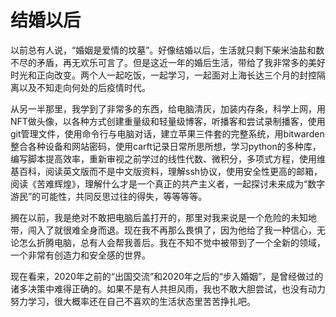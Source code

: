 # 结婚以后

以前总有人说，“婚姻是爱情的坟墓”。好像结婚以后，生活就只剩下柴米油盐和数不尽的矛盾，再无欢乐可言了。但是这近一年的婚后生活，带给了我非常多的美好时光和正向改变。两个人一起吃饭，一起学习，一起面对上海长达三个月的封控隔离以及不知走向何处的后疫情时代。

从另一半那里，我学到了非常多的东西，给电脑清灰，加装内存条，科学上网，用NFT做头像，以各种方式创建重量级和轻量级博客，听播客和尝试录制播客，使用git管理文件，使用命令行与电脑对话，建立苹果三件套的完整系统，用bitwarden整合各种设备和网站密码，使用carft记录日常所思所想，学习python的多种库，编写脚本提高效率，重新审视之前学过的线性代数、微积分，多项式方程，使用维基百科，阅读英文版而不是中文版资料，理解ssh协议，使用安全性更高的邮箱，阅读《苦难辉煌》，理解什么才是一个真正的共产主义者，一起探讨未来成为“数字游民”的可能性，共同反思过往的得失，等等等等。

搁在以前，我是绝对不敢把电脑后盖打开的，那里对我来说是一个危险的未知地带，闯入了就很难全身而退。现在我不再那么畏惧了，因为他给了我一种信心，无论怎么折腾电脑，总有人会帮我善后。我在不知不觉中被带到了一个全新的领域，一个非常有创造力和安全感的世界。

现在看来，2020年之前的“出国交流”和2020年之后的“步入婚姻”，是曾经做过的诸多决策中难得正确的。如果不是有人共担风雨，我也不敢大胆尝试，也没有动力努力学习，很大概率还在自己不喜欢的生活状态里苦苦挣扎吧。





